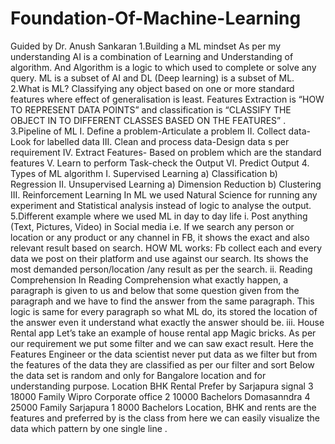 # Foundation-Of-Machine-Learning
Guided by Dr. Anush Sankaran
1.Building a ML mindset
As per my understanding AI is a combination of Learning and Understanding of algorithm. And Algorithm is a logic to which used to complete or solve any query. ML is a subset of AI and DL (Deep learning) is a subset of ML.
2.What is ML?
Classifying any object based on one or more standard features where effect of generalisation is least.
Features Extraction is “HOW TO REPRESENT DATA POINTS” and classification is “CLASSIFY THE OBJECT IN TO DIFFERENT CLASSES BASED ON THE FEATURES” .
3.Pipeline of ML
I.	Define a problem-Articulate a problem
II.	Collect data-Look for labelled data
III.	Clean and process data-Design data s per requirement 
IV.	Extract Features- Based on problem which are the standard features 
V.	Learn to perform Task-check the Output
VI.	Predict Output
4. Types of ML algorithm
I.	Supervised Learning
a)	Classification
b)	Regression 
II.	Unsupervised Learning
a)	Dimension Reduction
b)	Clustering
III.	Reinforcement Learning
In ML we used Natural Science for running any experiment and Statistical analysis instead of logic to analyse the output.
5.Different example where we used ML in day to day life 
i.	Post anything (Text, Pictures, Video) in Social media
i.e. If we search any person or location or any product or any channel in FB, it shows the exact and also relevant result based on search. 
HOW ML works: Fb collect each and every data we post on their platform and use against our search. Its shows the most demanded person/location /any result as per the search.
ii.	Reading Comprehension 
 In Reading Comprehension what exactly happen, a paragraph is given to us and below that some question given from the paragraph and we have to find the answer from the same paragraph. This logic is same for every paragraph so what ML do, its stored the location of the answer even it understand what exactly the answer should be. 
iii.	House Rental app
Let’s take an example of house rental app Magic bricks. As per our requirement we put some filter and we can saw exact result. Here the Features Engineer or the data scientist never put data as we filter but from the features of the data they are classified as per our filter and sort
Below the data set is random and only for Bangalore location and for understanding purpose.
Location	BHK	Rental	Prefer by
Sarjapura signal	3	18000	Family
Wipro Corporate office	2	10000	Bachelors
Domasanndra 	4	25000	Family
Sarjapura	1	8000	Bachelors
Location, BHK and rents are the features and preferred by is the class from here we can easily visualize the data which  pattern by one single line .

